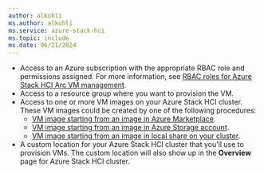 ```yaml
---
author: alkohli
ms.author: alkohli
ms.service: azure-stack-hci
ms.topic: include
ms.date: 06/21/2024
---
```


- Access to an Azure subscription with the appropriate RBAC role and permissions assigned. For more information, see [RBAC roles for Azure Stack HCI Arc VM management](../hci/manage/assign-vm-rbac-roles.md#about-builtin-rbac-roles).
- Access to a resource group where you want to provision the VM.
- Access to one or more VM images on your Azure Stack HCI cluster. These VM images could be created by one of the following procedures:
    - [VM image starting from an image in Azure Marketplace](../hci/manage/virtual-machine-image-azure-marketplace.md).
    - [VM image starting from an image in Azure Storage account](../hci/manage/virtual-machine-image-storage-account.md).
    - [VM image starting from an image in local share on your cluster](../hci/manage/virtual-machine-image-local-share.md).
- A custom location for your Azure Stack HCI cluster that you'll use to provision VMs. The custom location will also show up in the **Overview** page for Azure Stack HCI cluster.

